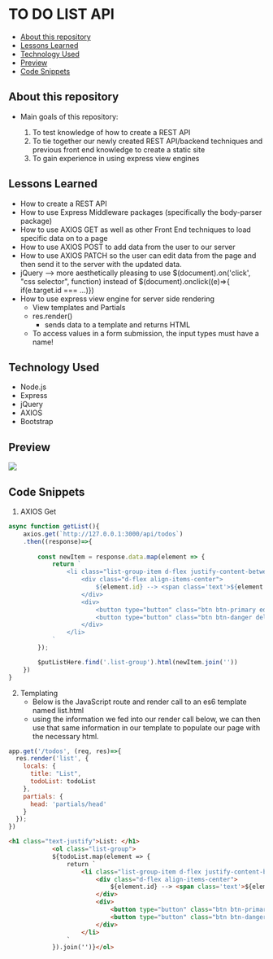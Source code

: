# TO DO LIST API <!-- omit in toc -->

- [About this repository](#about-this-repository)
- [Lessons Learned](#lessons-learned)
- [Technology Used](#technology-used)
- [Preview](#preview)
- [Code Snippets](#code-snippets)
  
## About this repository
* Main goals of this repository:
  
    1. To test knowledge of how to create a REST API
    2. To tie together our newly created REST API/backend techniques and previous front end knowledge to create a static site
    3. To gain experience in using express view engines

## Lessons Learned
* How to create a REST API
* How to use Express Middleware packages (specifically the body-parser package)
* How to use AXIOS GET as well as other Front End techniques to load specific data on to a page
* How to use AXIOS POST to add data from the user to our server
* How to use AXIOS PATCH so the user can edit data from the page and then send it to the server with the updated data.
* jQuery --> more aesthetically pleasing to use $(document).on('click', "css selector", function) instead of $(document).onclick((e)=>{ if(e.target.id === ...)})
* How to use express view engine for server side rendering
  * View templates and Partials
  * res.render()
    * sends data to a template and returns HTML
  * To access values in a form submission, the input types must have a name!

## Technology Used
* Node.js
* Express
* jQuery
* AXIOS
* Bootstrap

## Preview
![](TodoList.gif)

## Code Snippets
1. AXIOS Get
```JavaScript
async function getList(){
    axios.get(`http://127.0.0.1:3000/api/todos`)
    .then((response)=>{
        
        const newItem = response.data.map(element => {
            return `
                <li class="list-group-item d-flex justify-content-between">
                    <div class="d-flex align-items-center"> 
                        ${element.id} --> <span class='text'>${element.todo}</span><input type="text" class="form-control ml-3 edit" value="${element.todo}" style="display: none;"></input>
                    </div>
                    <div>
                        <button type="button" class="btn btn-primary editButton" data-id="${element.id}">Edit</button>
                        <button type="button" class="btn btn-danger del" data-id="${element.id}">Del</button>
                    </div>
                </li>
            `
        });

        $putListHere.find('.list-group').html(newItem.join(''))
    })
}
```

2. Templating
    * Below is the JavaScript route and render call to an es6 template named list.html
    * using the information we fed into our render call below, we can then use that same information in our template to populate our page with the necessary html.
```JavaScript
app.get('/todos', (req, res)=>{
  res.render('list', {
    locals: {
      title: "List",
      todoList: todoList
    },
    partials: {
      head: 'partials/head'
    }
  });
})
```
```HTML
<h1 class="text-justify">List: </h1>
            <ol class="list-group">
            ${todoList.map(element => {
                return `
                    <li class="list-group-item d-flex justify-content-between">
                        <div class="d-flex align-items-center"> 
                            ${element.id} --> <span class='text'>${element.todo}</span><input type="text" class="form-control ml-3 edit" value="${element.todo}" style="display: none;"></input>
                        </div>
                        <div>
                            <button type="button" class="btn btn-primary editButton" data-id="${element.id}">Edit</button>
                            <button type="button" class="btn btn-danger del" data-id="${element.id}">Del</button>
                        </div>
                    </li>
                `
            }).join('')}</ol>
```